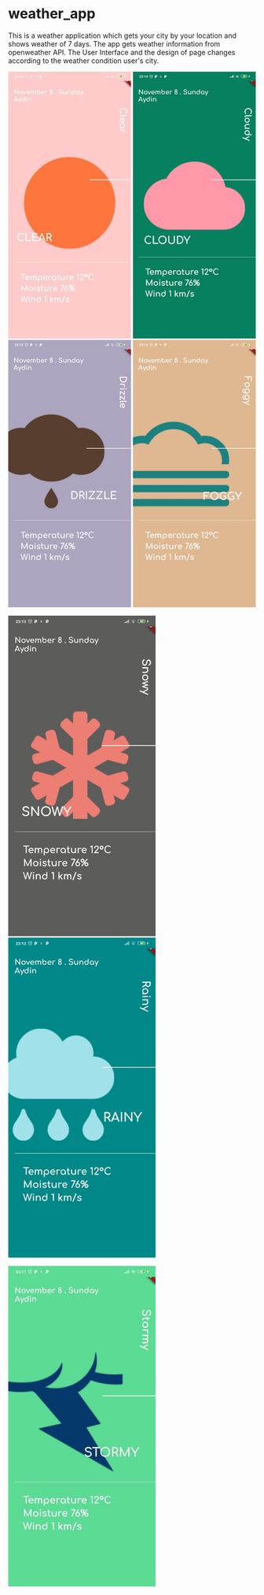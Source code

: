 # weather_app

This is a weather application which gets your city by your location and shows weather of 7 days. The app gets weather information from openweather API.
The User Interface and the design of page changes according to the weather condition user's city.

<p float="left">
  <img src="screenshots/Clear.jpeg" width="250" />
  <img src="screenshots/Cloudy.jpeg" width="250" /> 
  <img src="screenshots/Drizzle.jpeg" width="250" />
  <img src="screenshots/Foggy.jpeg" width="250" />
</p>

<p float="left">
  
  <img src="screenshots/Snowy.jpeg" width="300" /> 
  <img src="screenshots/Rainy.jpeg" width="300" />
</p>

<img src="screenshots/Stormy.jpeg" width="300" />


